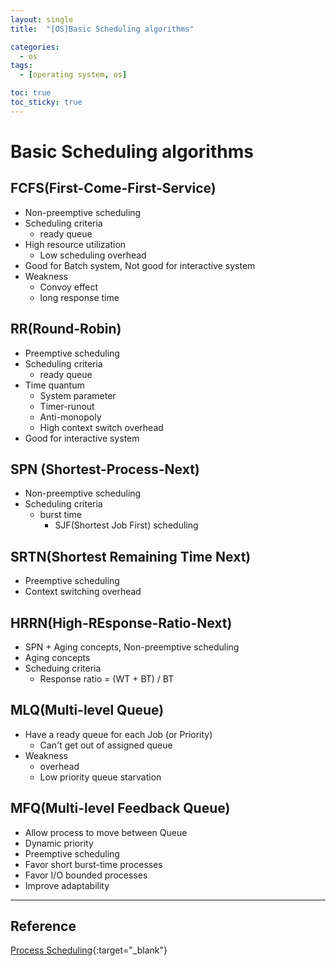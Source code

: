 ```yaml
---
layout: single
title:  "[OS]Basic Scheduling algorithms"

categories:
  - os
tags:
  - [operating system, os]

toc: true
toc_sticky: true
---
```


# Basic Scheduling algorithms

## FCFS(First-Come-First-Service)
- Non-preemptive scheduling
- Scheduling criteria
    - ready queue
- High resource utilization
    - Low scheduling overhead
- Good for Batch system, Not good for interactive system
- Weakness
    - Convoy effect
    - long response time

## RR(Round-Robin)
- Preemptive scheduling
- Scheduling criteria
    - ready queue
- Time quantum
    - System parameter
    - Timer-runout
    - Anti-monopoly
    - High context switch overhead
- Good for interactive system

## SPN (Shortest-Process-Next)
- Non-preemptive scheduling
- Scheduling criteria
    - burst time
        - SJF(Shortest Job First) scheduling

## SRTN(Shortest Remaining Time Next)
- Preemptive scheduling
- Context switching overhead

## HRRN(High-REsponse-Ratio-Next)
- SPN + Aging concepts, Non-preemptive scheduling
- Aging concepts
- Scheduing criteria
    - Response ratio = (WT + BT) / BT

## MLQ(Multi-level Queue)
- Have a ready queue for each Job (or Priority)
    - Can't get out of assigned queue
- Weakness
    - overhead
    - Low priority queue starvation

## MFQ(Multi-level Feedback Queue)
- Allow process to move between Queue
- Dynamic priority
- Preemptive scheduling
- Favor short burst-time processes
- Favor I/O bounded processes
- Improve adaptability

---
## Reference
[Process Scheduling](https://hpclab.tistory.com/1?category=887083){:target="_blank"}
